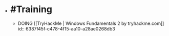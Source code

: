 - # #Training
	- DOING [[TryHackMe | Windows Fundamentals 2 by tryhackme.com]]
	  id:: 6387f45f-c478-4f15-aa10-a28ae0268db3